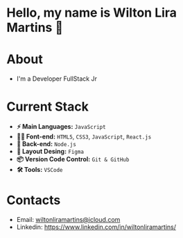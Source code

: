 # Hello, my name is Wilton Lira Martins 👋

# About
- I'm a Developer FullStack Jr


# Current Stack
- **⚡️ Main Languages:** `JavaScript` 
- **👨‍💻 Font-end:** `HTML5`, `CSS3`, `JavaScript`, `React.js`
- **📡 Back-end:** `Node.js`
- **🎨 Layout Desing:** `Figma`  
- **📦 Version Code Control:** `Git & GitHub`
- **🛠️ Tools:** `VSCode`

# Contacts
- Email: wiltonliramartins@icloud.com
- Linkedin: https://www.linkedin.com/in/wiltonliramartins/
